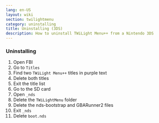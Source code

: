 ```yaml
---
lang: en-US
layout: wiki
section: twilightmenu
category: uninstalling
title: Uninstalling (3DS)
description: How to uninstall TWiLight Menu++ from a Nintendo 3DS
---
```


### Uninstalling
1. Open FBI
1. Go to `Titles`
1. Find two `TWiLight Menu++` titles in purple text
1. Delete both titles
1. Exit the title list
1. Go to the SD card
1. Open `_nds`
1. Delete the `TWiLightMenu` folder
1. Delete the nds-bootstrap and GBARunner2 files
1. Exit `_nds`
1. Delete `boot.nds`
